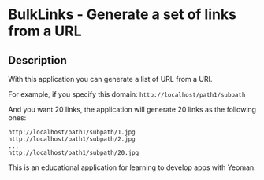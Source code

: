 # BulkLinks - Generate a set of links from a URL


## Description

With this application you can generate a list of URL from a URI. 

For example, if you specify this domain:
```http://localhost/path1/subpath```

And you want 20 links, the application will generate 20 links as the following ones:

```
http://localhost/path1/subpath/1.jpg
http://localhost/path1/subpath/2.jpg
...
http://localhost/path1/subpath/20.jpg
```

This is an educational application for learning to develop apps with Yeoman.

